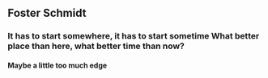 ## Foster Schmidt

### It has to start somewhere, it has to start sometime What better place than here, what better time than now?


#### Maybe a little too much edge
